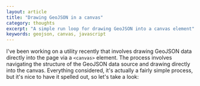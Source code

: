 ```yaml
---
layout: article
title: "Drawing GeoJSON in a canvas"
category: thoughts
excerpt: "A simple run loop for drawing GeoJSON into a canvas element"
keywords: geojson, canvas, javascript 
---
```

I've been working on a utility recently that involves drawing GeoJSON data directly into the page via a `<canvas>` element. The process involves navigating the structure of the GeoJSON data source and drawing directly into the canvas. Everything considered, it's actually a fairly simple process, but it's nice to have it spelled out, so let's take a look: